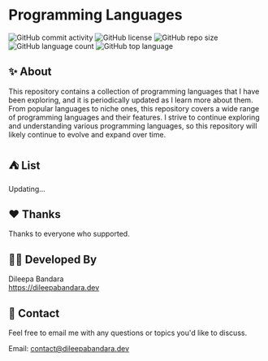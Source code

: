 # Programming Languages

![GitHub commit activity](https://img.shields.io/github/commit-activity/m/dileepabandara/programming-languages?color=success&label=commits)
![GitHub license](https://img.shields.io/github/license/dileepabandara/programming-languages?color=yellow&style=flat)
![GitHub repo size](https://img.shields.io/github/repo-size/dileepabandara/programming-languages?color=purple&label=repository%20size)
![GitHub language count](https://img.shields.io/github/languages/count/dileepabandara/programming-languages?style=flat&color=blue)
![GitHub top language](https://img.shields.io/github/languages/top/dileepabandara/programming-languages?color=blue)

## ✨ About

This repository contains a collection of programming languages that I have been exploring, and it is periodically updated as I learn more about them. From popular languages to niche ones, this repository covers a wide range of programming languages and their features. I strive to continue exploring and understanding various programming languages, so this repository will likely continue to evolve and expand over time.

## ⛺ List

Updating...

## ❤️ Thanks

Thanks to everyone who supported.

## 👨‍💻 Developed By

Dileepa Bandara  
<https://dileepabandara.dev>

## 💬 Contact

Feel free to email me with any questions or topics you'd like to discuss.

Email: <contact@dileepabandara.dev>
